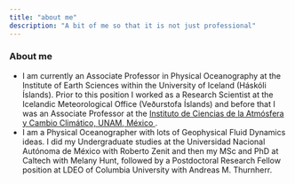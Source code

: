 ```yaml
---
title: "about me"
description: "A bit of me so that it is not just professional"
---
```


### About me
-   I am currently an Associate Professor in Physical Oceanography at the Institute of Earth Sciences within the University of Iceland (Háskóli Íslands). Prior to this position I worked as a Research Scientist at the Icelandic Meteorological Office (Veðurstofa Íslands) and before that I was an Associate Professor at the <a href="https://www.atmosfera.unam.mx/"> Instituto de Ciencias de la Atmósfera y Cambio Climático, UNAM, México </a>. 
-   I am a Physical Oceanographer with lots of Geophysical Fluid Dynamics ideas. I did my Undergraduate studies at the Universidad Nacional Autónoma de México with Roberto Zenit and then my MSc and PhD at Caltech with Melany Hunt, followed by a Postdoctoral Research Fellow position at LDEO of Columbia University with Andreas M. Thurnherr. 

    
    
    
